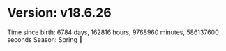 # Version: v18.6.26
Time since birth: 6784 days, 162816 hours, 9768960 minutes, 586137600 seconds
Season: Spring 🌸
